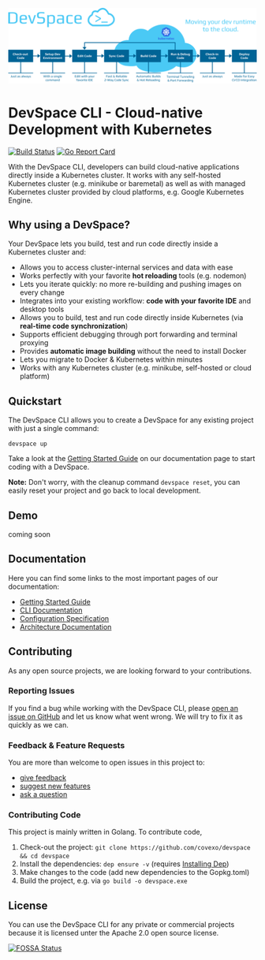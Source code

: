 ![DevSpace Workflow](docs/website/static/img/header-readme.svg)

# DevSpace CLI - Cloud-native Development with Kubernetes
[![Build Status](https://travis-ci.org/covexo/devspace.svg?branch=master)](https://travis-ci.org/covexo/devspace)
[![Go Report Card](https://goreportcard.com/badge/github.com/covexo/devspace)](https://goreportcard.com/report/github.com/covexo/devspace)

With the DevSpace CLI, developers can build cloud-native applications directly inside a Kubernetes cluster. It works with any self-hosted Kubernetes cluster (e.g. minikube or baremetal) as well as with managed Kubernetes cluster provided by cloud platforms, e.g. Google Kubernetes Engine.

## Why using a DevSpace?
Your DevSpace lets you build, test and run code directly inside a Kubernetes cluster and:
- Allows you to access cluster-internal services and data with ease
- Works perfectly with your favorite **hot reloading** tools (e.g. nodemon)
- Lets you iterate quickly: no more re-building and pushing images on every change
- Integrates into your existing workflow: **code with your favorite IDE** and desktop tools
- Allows you to build, test and run code directly inside Kubernetes (via **real-time code synchronization**)
- Supports efficient debugging through port forwarding and terminal proxying
- Provides **automatic image building** without the need to install Docker
- Lets you migrate to Docker & Kubernetes within minutes
- Works with any Kubernetes cluster (e.g. minikube, self-hosted or cloud platform)

## Quickstart
The DevSpace CLI allows you to create a DevSpace for any existing project with just a single command:
```
devspace up
```
Take a look at the [Getting Started Guide](https://devspace.covexo.com/docs/getting-started/quickstart.html) on our documentation page to start coding with a DevSpace.

**Note:** Don't worry, with the cleanup command `devspace reset`, you can easily reset your project and go back to local development.

## Demo
coming soon

## Documentation
Here you can find some links to the most important pages of our documentation:
- [Getting Started Guide](https://devspace.covexo.com/docs/getting-started/quickstart.html)
- [CLI Documentation](https://devspace.covexo.com/docs/cli/init.html)
- [Configuration Specification](https://devspace.covexo.com/docs/configuration/dockerfile.html)
- [Architecture Documentation](https://devspace.covexo.com/docs/advanced/architecture.html)

## Contributing
As any open source projects, we are looking forward to your contributions.

### Reporting Issues
If you find a bug while working with the DevSpace CLI, please [open an issue on GitHub](https://github.com/covexo/devspace/issues/new?labels=kind%2Fbug&title=Bug:) and let us know what went wrong. We will try to fix it as quickly as we can.

### Feedback & Feature Requests
You are more than welcome to open issues in this project to:
- [give feedback](https://github.com/covexo/devspace/issues/new?labels=kind%2Ffeedback&title=Feedback:)
- [suggest new features](https://github.com/covexo/devspace/issues/new?labels=kind%2Ffeature&title=Feature%20Request:)
- [ask a question](https://github.com/covexo/devspace/issues/new?labels=kind%2Fquestion&title=Question:)

### Contributing Code
This project is mainly written in Golang. To contribute code,
1. Check-out the project: `git clone https://github.com/covexo/devspace && cd devspace`
2. Install the dependencies: `dep ensure -v` (requires [Installing Dep](https://golang.github.io/dep/docs/installation.html))
3. Make changes to the code (add new dependencies to the Gopkg.toml)
4. Build the project, e.g. via `go build -o devspace.exe`

## License
You can use the DevSpace CLI for any private or commercial projects because it is licensed unter the Apache 2.0 open source license.

[![FOSSA Status](https://app.fossa.io/api/projects/git%2Bgithub.com%2Fcovexo%2Fdevspace.svg?type=large)](https://app.fossa.io/projects/git%2Bgithub.com%2Fcovexo%2Fdevspace?ref=badge_large)
